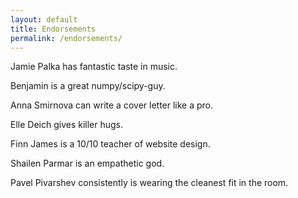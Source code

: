 ```yaml
---
layout: default
title: Endorsements
permalink: /endorsements/
---
```


Jamie Palka has fantastic taste in music.

Benjamin is a great numpy/scipy-guy.

Anna Smirnova can write a cover letter like a pro.

Elle Deich gives killer hugs.

Finn James is a 10/10 teacher of website design.

Shailen Parmar is an empathetic god.

Pavel Pivarshev consistently is wearing the cleanest fit in the room.